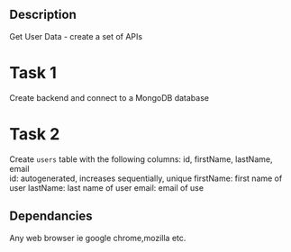 
## Description
Get User Data - create a set of APIs 
 # Task 1
 Create backend and connect to a MongoDB database
 # Task 2
 Create `users` table with the following columns: id, firstName, lastName, email       
              id: autogenerated, increases sequentially, unique
              firstName: first name of user
              lastName: last name of user
              email: email of use     

## Dependancies
Any web browser ie google chrome,mozilla etc.
